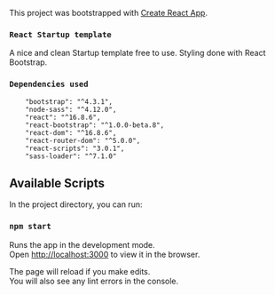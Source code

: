 This project was bootstrapped with [Create React App](https://github.com/facebook/create-react-app).
### `React Startup template`
A nice and clean Startup template free to use. Styling done with React Bootstrap.

### `Dependencies used`

```
    "bootstrap": "^4.3.1",
    "node-sass": "^4.12.0",
    "react": "^16.8.6",
    "react-bootstrap": "^1.0.0-beta.8",
    "react-dom": "^16.8.6",
    "react-router-dom": "^5.0.0",
    "react-scripts": "3.0.1",
    "sass-loader": "^7.1.0"
```


## Available Scripts

In the project directory, you can run:

### `npm start`

Runs the app in the development mode.<br>
Open [http://localhost:3000](http://localhost:3000) to view it in the browser.

The page will reload if you make edits.<br>
You will also see any lint errors in the console.
